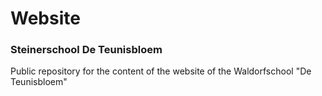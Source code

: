# Website
### Steinerschool De Teunisbloem
Public repository for the content of the website of the Waldorfschool "De Teunisbloem"
